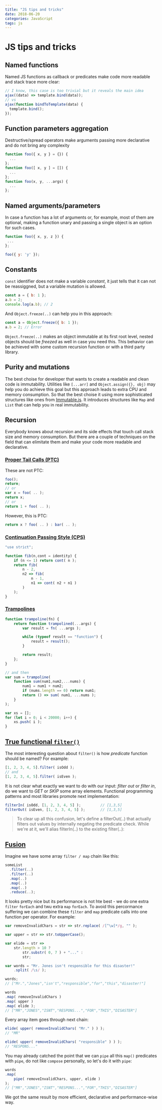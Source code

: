 ```yaml
---
title: "JS tips and tricks"
date: 2018-06-20
categories: JavaScript
tags: js
---
```


# JS tips and tricks

## Named functions
Named JS functions as callback or predicates make code more readable and stack trace more clear:
```js
// I know, this case is too trivial but it reveals the main idea 
ajax((data) => template.bind(data));
// vs
ajax(function bindToTemplate(data) {
  template.bind();
});
```

## Function parameters aggregation
Destructive/spread operators make arguments passing more declarative and do not bring any complexity
```js
function foo({ x, y } = {}) {
  ...
};
function foo([ x, y ] = []) {
  ...
};
function foo(x, y, ...args) {
  ...
};
```

## Named arguments/parameters
In case a function has a lot of arguments or, for example, most of them are optional, making a function unary and passing a single object is an option for such cases.
 ```js
 function foo({ x, y, z }) {
  ...
 };
 
 foo({ y: 'y' });
 ```
 
## Constants
`const` identifier does not make a variable *constant*, it just tells that it can not be reassiggned, but a variable mutation is allowed.
```js
const a = { b: 1 };
a.b = 2;
console.log(a.b); // 2
```
And `Object.freeze(..)` can help you in this approach:
```js
const a = Object.freeze({ b: 1 });
a.b = 2; // Error
```
`Object.freeze(..)` makes an object immutable at its first root level, nested objects should be *freezed* as well in case you need this. This behavior can be achieved with some custom recursion function or with a third party library.

## Purity and mutations
The best choise for developer that wants to create a readable and clean code is immutability. Utilities like `[...arr]` and `Object.assign({}, obj)` may help you do achieve this goal but this approach leads to extra CPU and memory consumption. So that the best choise it using more sophisticated structures like ones from [Immutable.js](https://github.com/facebook/immutable-js/issues). It introduces structures like `Map` and `List` that can help you in real immutability.

## Recursion
Everybody knows about recursion and its side effects that touch call stack size and memory consumption. But there are a couple of techniques on the field that can elimitate them and make your code more readable and declarative.
### [Proper Tail Calls (PTC)](https://github.com/getify/Functional-Light-JS/blob/master/manuscript/ch8.md/#proper-tail-calls-ptc)
These are not PTC:
```js
foo();
return;
// or
var x = foo( .. );
return x;
// or
return 1 + foo( .. );
```

However, this is PTC:

```js
return x ? foo( .. ) : bar( .. );
```

### [Continuation Passing Style (CPS)](https://github.com/getify/Functional-Light-JS/blob/master/manuscript/ch8.md/#continuation-passing-style-cps)

```js
"use strict";

function fib(n,cont = identity) {
    if (n <= 1) return cont( n );
    return fib(
        n - 2,
        n2 => fib(
            n - 1,
            n1 => cont( n2 + n1 )
        )
    );
}
```

### [Trampolines](https://github.com/getify/Functional-Light-JS/blob/master/manuscript/ch8.md/#trampolines)

```js
function trampoline(fn) {
    return function trampolined(...args) {
        var result = fn( ...args );

        while (typeof result == "function") {
            result = result();
        }

        return result;
    };
}

// and then
var sum = trampoline(
    function sum(num1,num2,...nums) {
        num1 = num1 + num2;
        if (nums.length == 0) return num1;
        return () => sum( num1, ...nums );
    }
);

var xs = [];
for (let i = 0; i < 20000; i++) {
    xs.push( i );
}
```

## [True functional `filter()`](https://github.com/getify/Functional-Light-JS/blob/master/manuscript/ch9.md/#filtering-confusion)
The most interesting question about `filter()` is how _predicate_ function should be named? For example:
```js
[1, 2, 3, 4, 5].filter( isOdd );
// and
[1, 2, 3, 4, 5].filter( isEven );
```
It is not clear what exactly we want to do with our input: _filter out_ or _filter in_, do we want to _GET_ or _SKIP_ some array elements. Functional programming patterns and most libraries promote next implementation:
```js
filterIn( isOdd, [1, 2, 3, 4, 5] );         // [1,3,5]
filterOut( isEven, [1, 2, 3, 4, 5] );       // [1,3,5]
```
> To clear up all this confusion, let's define a filterOut(..) that actually filters out values by internally negating the predicate check. While we're at it, we'll alias filterIn(..) to the existing filter(..):

## [Fusion](https://github.com/getify/Functional-Light-JS/blob/master/manuscript/ch9.md/#fusion)
Imagine we have some array `filter / map` chain like this:
```js
someList
  .filter(..)
  .filter(..)
  .map(..)
  .map(..)
  .map(..)
  .reduce(..);
```
It looks pretty nice but its performance is not hte best - we do one extra `filter` `forEach` and twu extra `map` `forEach`. To avoid this percormance suffering we can combine these `filter` and `map` predicate calls into one function per operator. For example:
```js
var removeInvalidChars = str => str.replace( /[^\w]*/g, "" );

var upper = str => str.toUpperCase();

var elide = str =>
    str.length > 10 ?
        str.substr( 0, 7 ) + "..." :
        str;

var words = "Mr. Jones isn't responsible for this disaster!"
    .split( /\s/ );

words;
// ["Mr.","Jones","isn't","responsible","for","this","disaster!"]

words
.map( removeInvalidChars )
.map( upper )
.map( elide );
// ["MR","JONES","ISNT","RESPONS...","FOR","THIS","DISASTER"]
```

Every array item goes through next chain:
```js
elide( upper( removeInvalidChars( "Mr." ) ) );
// "MR"

elide( upper( removeInvalidChars( "responsible" ) ) );
// "RESPONS..."
```

You may already catched the point that we can `pipe` all this `map()` predicates with `pipe`, do not like `compose` personally, so let's do it with `pipe`:

```js
words
.map(
    pipe( removeInvalidChars, upper, elide )
);
// ["MR","JONES","ISNT","RESPONS...","FOR","THIS","DISASTER"]
```
We got the same result by more efficient, declarative and performance-wise way.
